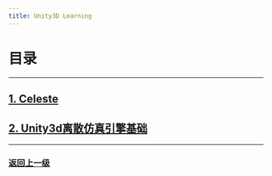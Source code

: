 ```yaml
---
title: Unity3D Learning
---
```

# 目录

---

## [1. Celeste](Unity3dLearning/1-Celeste)

## [2. Unity3d离散仿真引擎基础](Unity3dLearning/2-discrete-simulation-basic)

---

### [返回上一级](index)